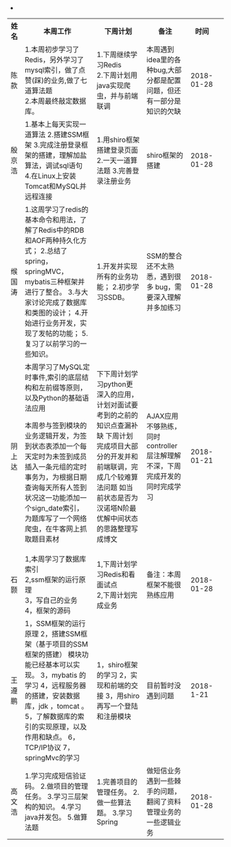 
<table class="tg">
  <tr>
    <th class="tg-yw4l">姓名</th>
    <th class="tg-yw4l">本周工作</th>
    <th class="tg-yw4l">下周计划</th>
    <th class="tg-yw4l">备注</th>
    <th class="tg-yw4l">时间</th>
  </tr>
  <tr>
    <td class="tg-yw4l">陈款</td>
    <td class="tg-yw4l">
      1.本周初步学习了Redis，另外学习了mysql索引，做了点赞(踩)的业务,做了七道算法题<br>
      2.本周最终敲定数据库。
   </td>
    <td class="tg-yw4l">
      1.下周继续学习Redis<br>
      2.下周计划用java实现爬虫，并与前端联调
    </td>
    <td class="tg-yw4l">
      本周遇到idea里的各种bug,大部分都是配置问题，但还有一部分是知识的欠缺
    </td>
    <td class="tg-yw4l">
      2018-01-28
    </td>
  </tr>
  <tr>
    <td class="tg-yw4l">殷京浩</td>
    <td class="tg-yw4l">
       1.基本上每天实现一道算法
       2.搭建SSM框架
       3.完成注册登录框架的搭建，理解加盐算法，调试sql语句
       4.在Linux上安装Tomcat和MySQL并远程连接
 </td>
    <td class="tg-yw4l">
      1.用shiro框架搭建登录页面
      2.一天一道算法题
      3.完善登录注册业务
    </td>
    <td class="tg-yw4l">
      shiro框架的搭建
            </td>
    <td class="tg-yw4l">
       2018-01-28
    </td>
  </tr>
  <tr>
   <tr>
    <td class="tg-yw4l">缑国涛</td>
    <td class="tg-yw4l"> 
      1.这周学习了redis的基本命令和用法，了解了Redis中的RDB和AOF两种持久化方式；
      2.总结了spring，springMVC，mybatis三种框架并进行了整合。
      3.与大家讨论完成了数据库和类图的设计；
      4.开始进行业务开发，实现了发帖的功能；
      5.复习了以前学习的一些知识。
    </td>
    <td class="tg-yw4l">
      1.开发并实现所有的业务功能；
      2.初步学习SSDB。
   </td>
     <td class="tg-yw4l">
      SSM的整合还不太熟悉，遇到很多  bug，需要深入理解并多加练习
    </td>
    <td class="tg-yw4l">
         2018-01-28
    </td>
  </tr>
  </tr>
  <tr>
    <td class="tg-yw4l">阴上达</td>  
          
-    <td class="tg-yw4l">本周学习了MySQL定时事件,索引的底层结构和左前缀等原则，以及Python的基础语法应用
本周参与签到模块的业务逻辑开发，为签到状态表添加一个每天定时为未签到成员插入一条元组的定时事务为，为根据日期查询每天所有人签到状况这一功能添加一个sign_date索引，为题库写了一个网络爬虫，在牛客网上抓取题目素材
</td>  
          
  <td class="tg-yw4l">下下周计划学习python更深入的应用，计划对面试要考到的之前的知识点查漏补缺
下周计划完成项目大部分的开发并和前端联调，完成几个较难算法问题  如当前状态是否为汉诺塔N阶最优解中间状态的思路整理写成博文</td>  
              <td class="tg-yw4l">AJAX应用不够熟练，同时controller层注解理解不深，下周完成开发的同时完成学习</td>  
                  <td class="tg-yw4l">2018-01-21</td>  
  </tr>
  <tr>
    <td class="tg-yw4l">石颢</td>
    <td class="tg-yw4l">
      1,本周学习了数据库索引    <br>
      2,ssm框架的运行原理  <br>
      3，写自己的业务  <br>
      4，框架的源码 
    </td>
    <td class="tg-yw4l">
      1,下周计划学习Redis和看面试点<br>
      2,下周计划完成业务
    </td>
    <td class="tg-yw4l">
      备注：本周框架不能很熟练应用
    </td>
    <td class="tg-yw4l">
        2018-01-28
    </td>
  </tr>
  <tr>
    <td class="tg-yw4l">王遵鹏</td>
    <td class="tg-yw4l">
      1，SSM框架的运行原理
      2，搭建SSM框架（基于项目的SSM框架的搭建）
      模块功能已经基本可以实现。
      3，mybatis  的学习
      4，远程服务器的搭建，安装数据库，jdk  ，tomcat  。
      5，了解数据库的索引的实现原理，以及作用和缺点。
      6，TCP/IP协议
      7，springMvc的学习
    </td>
    <td class="tg-yw4l">
      1，shiro框架的学习
      2，实现和前端的交接
      3，用shiro再写一个登陆和注册模块
    </td>
    <td class="tg-yw4l">
      目前暂时没遇到问题
    </td>
    <td class="tg-yw4l">2018-1-21</td>
    <td class="tg-yw4l"></td>

  </tr><tr>
   <td class="tg-yw4l">高文浩</td>
    <td class="tg-yw4l">
      1.学习完成短信验证码。
      2.做项目的管理任务。
      3.学习三层架构的知识。
      4.学习java并发包。
      5.做算法题
    </td>
    <td class="tg-yw4l">
     1.完善项目的管理任务。
     2.做一些算法题。
     3.学习Spring
    <td class="tg-yw4l">做短信业务遇到一些棘手的问题，翻阅了资料
管理业务的一些逻辑业务</td>
    <td class="tg-yw4l">2018-01-28</td>
  </tr>
</table>
